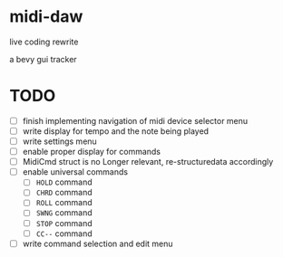 # midi-daw

  live coding rewrite

a bevy gui tracker

# TODO

- [ ] finish implementing navigation of midi device selector menu
- [ ] write display for tempo and the note being played 
- [ ] write settings menu
- [ ] enable proper display for commands
- [ ] MidiCmd struct is no Longer relevant, re-structuredata accordingly
- [ ] enable universal commands
  - [ ] `HOLD` command
  - [ ] `CHRD` command
  - [ ] `ROLL` command
  - [ ] `SWNG` command
  - [ ] `STOP` command
  - [ ] `CC--` command
- [ ] write command selection and edit menu 
<!-- - [ ]  -->
<!-- - [ ]  -->
<!-- - [ ]  -->
<!-- - [ ]  -->
